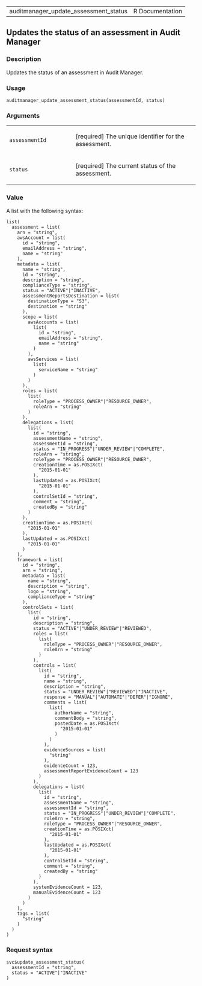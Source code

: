 <table style="width: 100%;">
<tbody>
<tr class="odd">
<td>auditmanager_update_assessment_status</td>
<td style="text-align: right;">R Documentation</td>
</tr>
</tbody>
</table>

## Updates the status of an assessment in Audit Manager

### Description

Updates the status of an assessment in Audit Manager.

### Usage

    auditmanager_update_assessment_status(assessmentId, status)

### Arguments

<table>
<colgroup>
<col style="width: 35%" />
<col style="width: 65%" />
</colgroup>
<tbody>
<tr class="odd">
<td><code
id="auditmanager_update_assessment_status_:_assessmentId">assessmentId</code></td>
<td><p>[required] The unique identifier for the assessment.</p></td>
</tr>
<tr class="even">
<td><code
id="auditmanager_update_assessment_status_:_status">status</code></td>
<td><p>[required] The current status of the assessment.</p></td>
</tr>
</tbody>
</table>

### Value

A list with the following syntax:

    list(
      assessment = list(
        arn = "string",
        awsAccount = list(
          id = "string",
          emailAddress = "string",
          name = "string"
        ),
        metadata = list(
          name = "string",
          id = "string",
          description = "string",
          complianceType = "string",
          status = "ACTIVE"|"INACTIVE",
          assessmentReportsDestination = list(
            destinationType = "S3",
            destination = "string"
          ),
          scope = list(
            awsAccounts = list(
              list(
                id = "string",
                emailAddress = "string",
                name = "string"
              )
            ),
            awsServices = list(
              list(
                serviceName = "string"
              )
            )
          ),
          roles = list(
            list(
              roleType = "PROCESS_OWNER"|"RESOURCE_OWNER",
              roleArn = "string"
            )
          ),
          delegations = list(
            list(
              id = "string",
              assessmentName = "string",
              assessmentId = "string",
              status = "IN_PROGRESS"|"UNDER_REVIEW"|"COMPLETE",
              roleArn = "string",
              roleType = "PROCESS_OWNER"|"RESOURCE_OWNER",
              creationTime = as.POSIXct(
                "2015-01-01"
              ),
              lastUpdated = as.POSIXct(
                "2015-01-01"
              ),
              controlSetId = "string",
              comment = "string",
              createdBy = "string"
            )
          ),
          creationTime = as.POSIXct(
            "2015-01-01"
          ),
          lastUpdated = as.POSIXct(
            "2015-01-01"
          )
        ),
        framework = list(
          id = "string",
          arn = "string",
          metadata = list(
            name = "string",
            description = "string",
            logo = "string",
            complianceType = "string"
          ),
          controlSets = list(
            list(
              id = "string",
              description = "string",
              status = "ACTIVE"|"UNDER_REVIEW"|"REVIEWED",
              roles = list(
                list(
                  roleType = "PROCESS_OWNER"|"RESOURCE_OWNER",
                  roleArn = "string"
                )
              ),
              controls = list(
                list(
                  id = "string",
                  name = "string",
                  description = "string",
                  status = "UNDER_REVIEW"|"REVIEWED"|"INACTIVE",
                  response = "MANUAL"|"AUTOMATE"|"DEFER"|"IGNORE",
                  comments = list(
                    list(
                      authorName = "string",
                      commentBody = "string",
                      postedDate = as.POSIXct(
                        "2015-01-01"
                      )
                    )
                  ),
                  evidenceSources = list(
                    "string"
                  ),
                  evidenceCount = 123,
                  assessmentReportEvidenceCount = 123
                )
              ),
              delegations = list(
                list(
                  id = "string",
                  assessmentName = "string",
                  assessmentId = "string",
                  status = "IN_PROGRESS"|"UNDER_REVIEW"|"COMPLETE",
                  roleArn = "string",
                  roleType = "PROCESS_OWNER"|"RESOURCE_OWNER",
                  creationTime = as.POSIXct(
                    "2015-01-01"
                  ),
                  lastUpdated = as.POSIXct(
                    "2015-01-01"
                  ),
                  controlSetId = "string",
                  comment = "string",
                  createdBy = "string"
                )
              ),
              systemEvidenceCount = 123,
              manualEvidenceCount = 123
            )
          )
        ),
        tags = list(
          "string"
        )
      )
    )

### Request syntax

    svc$update_assessment_status(
      assessmentId = "string",
      status = "ACTIVE"|"INACTIVE"
    )

